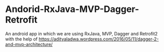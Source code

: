 # Andorid-RxJava-MVP-Dagger-Retrofit
An android app in which we are using RxJava, MVP, Dagger and Retrofit2 with the help of https://adityaladwa.wordpress.com/2016/05/11/dagger-2-and-mvp-architecture/

